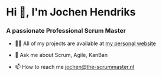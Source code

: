 # Hi 👋, I'm Jochen Hendriks
### A passionate Professional Scrum Master

- 👨‍💻 All of my projects are available at [my personal website](https://jochenhendriks.nl)

- 💬 Ask me about Scrum, Agile, KanBan

- 📫 How to reach me jochen@the-scrummaster.nl
